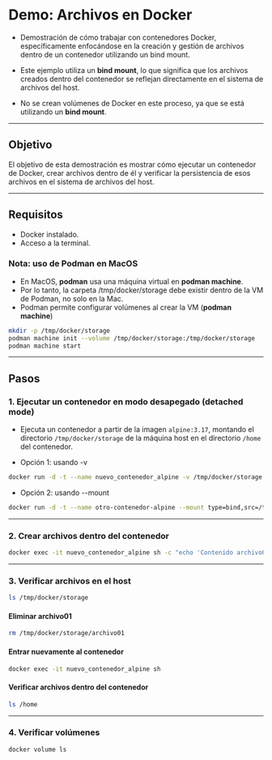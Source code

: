 # Demo: Archivos en Docker

- Demostración de cómo trabajar con contenedores Docker, específicamente enfocándose en la creación y gestión de archivos dentro de un contenedor utilizando un bind mount.

- Este ejemplo utiliza un **bind mount**, lo que significa que los archivos creados dentro del contenedor se reflejan directamente en el sistema de archivos del host.

- No se crean volúmenes de Docker en este proceso, ya que se está utilizando un **bind mount**.

---

## Objetivo

El objetivo de esta demostración es mostrar cómo ejecutar un contenedor de Docker, crear archivos dentro de él y verificar la persistencia de esos archivos en el sistema de archivos del host.

---

## Requisitos

- Docker instalado.
- Acceso a la terminal.

### Nota: uso de Podman en MacOS
- En MacOS, **podman** usa una máquina virtual en **podman machine**.
- Por lo tanto, la carpeta /tmp/docker/storage debe existir dentro de la VM de Podman, no solo en la Mac.
- Podman permite configurar volúmenes al crear la VM (**podman machine**)
```bash
mkdir -p /tmp/docker/storage
podman machine init --volume /tmp/docker/storage:/tmp/docker/storage
podman machine start
```
---

## Pasos

### 1. Ejecutar un contenedor en modo desapegado (detached mode)

- Ejecuta un contenedor a partir de la imagen `alpine:3.17`, montando el directorio `/tmp/docker/storage` de la máquina host en el directorio `/home` del contenedor.

- Opción 1: usando -v
```bash
docker run -d -t --name nuevo_contenedor_alpine -v /tmp/docker/storage:/home alpine:3.17
```
- Opción 2: usando --mount
```bash
docker run -d -t --name otro-contenedor-alpine --mount type=bind,src=/tmp/docker/storage,dst=/home alpine:3.17
```
---

### 2. Crear archivos dentro del contenedor
```bash
docker exec -it nuevo_contenedor_alpine sh -c "echo 'Contenido archivo01' > /home/archivo01 && echo 'Contenido archivo02' > /home/archivo02"
```
---

### 3. Verificar archivos en el host
```bash
ls /tmp/docker/storage
```

#### Eliminar archivo01
```bash
rm /tmp/docker/storage/archivo01
```

#### Entrar nuevamente al contenedor
```bash
docker exec -it nuevo_contenedor_alpine sh
```

#### Verificar archivos dentro del contenedor
```bash
ls /home
```
---

### 4. Verificar volúmenes
```bash
docker volume ls
```
